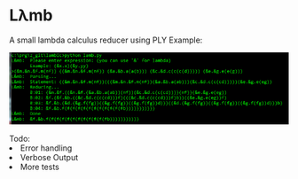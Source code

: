 <h1>Lλmb</h1>
A small lambda calculus reducer using PLY
Example:
<p align="center">
  <img src="https://raw.githubusercontent.com/aethne-mitchell/lamb/master/sample.png"/>
</p>
Todo:
<li>Error handling</li>
<li>Verbose Output</li>
<li>More tests</li>
